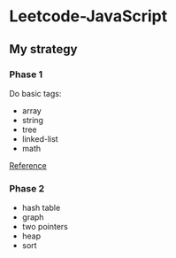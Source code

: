 # Leetcode-JavaScript

## My strategy

### Phase 1

Do basic tags:

- array
- string
- tree
- linked-list
- math

[Reference](https://www.zhihu.com/question/36738189)

### Phase 2

- hash table
- graph
- two pointers
- heap
- sort

